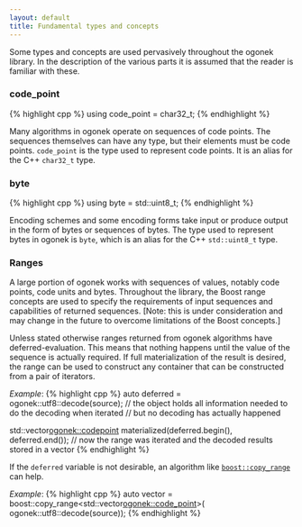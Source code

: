 ```yaml
---
layout: default
title: Fundamental types and concepts
---
```


Some types and concepts are used pervasively throughout the ogonek library. In
the description of the various parts it is assumed that the reader is familiar
with these.

### code\_point

{% highlight cpp %}
using code_point = char32_t;
{% endhighlight %}

Many algorithms in ogonek operate on sequences of code points. The sequences
themselves can have any type, but their elements must be code points.
`code_point` is the type used to represent code points. It is an alias for the
C++ `char32_t` type.

### byte

{% highlight cpp %}
using byte = std::uint8_t;
{% endhighlight %}

Encoding schemes and some encoding forms take input or produce output in the
form of bytes or sequences of bytes. The type used to represent bytes in ogonek
is `byte`, which is an alias for the C++ `std::uint8_t` type.

### Ranges

A large portion of ogonek works with sequences of values, notably code points,
code units and bytes. Throughout the library, the Boost range concepts are used
to specify the requirements of input sequences and capabilities of returned
sequences. \[Note: this is under consideration and may change in the future to
overcome limitations of the Boost concepts.]

Unless stated otherwise ranges returned from ogonek algorithms have
deferred-evaluation. This means that nothing happens until the value of the
sequence is actually required. If full materialization of the result is desired,
the range can be used to construct any container that can be constructed from a
pair of iterators.

*Example*:
{% highlight cpp %}
auto deferred = ogonek::utf8::decode(source);
// the object holds all information needed to do the decoding when iterated
// but no decoding has actually happened

std::vector<ogonek::codepoint> materialized(deferred.begin(), deferred.end());
// now the range was iterated and the decoded results stored in a vector
{% endhighlight %}

If the `deferred` variable is not desirable, an algorithm like
[`boost::copy_range`][copy_range] can help.

*Example*:
{% highlight cpp %}
auto vector = boost::copy_range<std::vector<ogonek::code_point>>(
                ogonek::utf8::decode(source));
{% endhighlight %}

 [copy_range]: http://www.boost.org/doc/libs/1_52_0/libs/range/doc/html/range/reference/utilities/iterator_range.html
